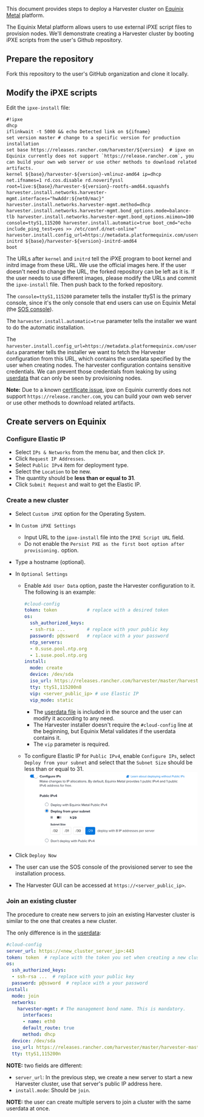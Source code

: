 This document provides steps to deploy a Harvester cluster on [Equinix Metal](https://metal.equinix.com/) platform.

The Equinix Metal platform allows users to use external iPXE script files to provision nodes. We'll demonstrate creating a Harvester cluster by booting iPXE scripts from the user's Github repository. 

## Prepare the repository

Fork this repository to the user's GitHub organization and clone it locally.

## Modify the iPXE scripts

Edit the `ipxe-install` file:

```
#!ipxe
dhcp
iflinkwait -t 5000 && echo Detected link on ${ifname} 
set version master # change to a specific version for production installation
set base https://releases.rancher.com/harvester/${version}  # ipxe on Equinix currently does not support `https://release.rancher.com`, you can build your own web server or use other methods to download related artifacts.
kernel ${base}/harvester-${version}-vmlinuz-amd64 ip=dhcp net.ifnames=1 rd.cos.disable rd.noverifyssl root=live:${base}/harvester-${version}-rootfs-amd64.squashfs harvester.install.networks.harvester-mgmt.interfaces="hwAddr:${net0/mac}" harvester.install.networks.harvester-mgmt.method=dhcp harvester.install.networks.harvester-mgmt.bond_options.mode=balance-tlb harvester.install.networks.harvester-mgmt.bond_options.miimon=100 console=ttyS1,115200 harvester.install.automatic=true boot_cmd="echo include_ping_test=yes >> /etc/conf.d/net-online" harvester.install.config_url=https://metadata.platformequinix.com/userdata
initrd ${base}/harvester-${version}-initrd-amd64
boot
```

The URLs after `kernel` and `initrd` tell the iPXE program to boot kernel and initrd image from these URL. We use the official images here. If the user doesn't need to change the URL, the forked repository can be left as it is. If the user needs to use different images, please modify the URLs and commit the `ipxe-install` file. Then push back to the forked repository.

The `console=ttyS1,115200` parameter tells the installer ttyS1 is the primary console, since it's the only console that end users can use on Equinix Metal (the [SOS console](https://metal.equinix.com/developers/docs/resilience-recovery/serial-over-ssh/)).

The `harvester.install.automatic=true` parameter tells the installer we want to do the automatic installation.

The `harvester.install.config_url=https://metadata.platformequinix.com/userdata` parameter tells the installer we want to fetch the Harvester configuration from this URL, which contains the userdata specified by the user when creating nodes. The harvester configuration contains sensitive credentials. We can prevent those credentials from leaking by using [userdata](https://metal.equinix.com/developers/docs/servers/user-data/) that can only be seen by provisioning nodes.

**Note:** Due to a known [certificate issue](https://github.com/harvester/harvester/issues/2226), ipxe on Equinix currently does not support `https://release.rancher.com`, you can build your own web server or use other methods to download related artifacts.

## Create servers on Equinix

### Configure Elastic IP
- Select `IPs & Networks` from the menu bar, and then click `IP`.
- Click `Request IP Addresses`.
- Select `Public IPv4` item for deployment type.
- Select the `Location` to be new.
- The quantity should be **less than or equal to 31**.
- Click `Submit Request` and wait to get the Elastic IP.

### Create a new cluster

- Select `Custom iPXE` option for the Operating System.
- In `Custom iPXE Settings`
  - Input URL to the `ipxe-install` file into the `IPXE Script URL` field.
  - Do not enable the `Persist PXE as the first boot option after provisioning.` option.
- Type a hostname (optional).
- In `Optional Settings`
  - Enable `Add User Data` option, paste the Harvester configuration to it. The following is an example:

    ```yaml
    #cloud-config
    token: token           # replace with a desired token
    os:
      ssh_authorized_keys:
      - ssh-rsa ...        # replace with your public key
      password: p@ssword   # replace with a your password
      ntp_servers:
      - 0.suse.pool.ntp.org
      - 1.suse.pool.ntp.org
    install:
      mode: create
      device: /dev/sda
      iso_url: https://releases.rancher.com/harvester/master/harvester-master-amd64.iso
      tty: ttyS1,115200n8
      vip: <server_public_ip> # use Elastic IP
      vip_mode: static
    ```
    - The [userdata file](./userdata-create.yaml) is included in the source and the user can modify it according to any need.
    - The Harvester installer doesn't require the `#cloud-config` line at the beginning, but Equinix Metal validates if the userdata contains it.
    - The `vip` parameter is required.
  - To configure Elastic IP for `Public IPv4`, enable `Configure IPs`, select `Deploy from your subnet` and select that the `Subnet Size` should be less than or equal to 31.
  ![configure-ips](configure-ips.png)

- Click `Deploy Now`
- The user can use the SOS console of the provisioned server to see the installation process.
- The Harvester GUI can be accessed at `https://<server_public_ip>`.


### Join an existing cluster

The procedure to create new servers to join an existing Harvester cluster is similar to the one that creates a new cluster.

The only difference is in the [userdata](./userdata-join.yaml):

```yaml
#cloud-config
server_url: https://<new_cluster_server_ip>:443
token: token  # replace with the token you set when creating a new cluster
os:
  ssh_authorized_keys:
  - ssh-rsa ...  # replace with your public key
  password: p@ssword  # replace with a your password
install:
  mode: join
  networks:
    harvester-mgmt: # The management bond name. This is mandatory.
      interfaces:
      - name: eth0
      default_route: true
      method: dhcp
  device: /dev/sda
  iso_url: https://releases.rancher.com/harvester/master/harvester-master-amd64.iso
  tty: ttyS1,115200n
```

**NOTE:** two fields are different:

- `server_url`: In the previous step, we create a new server to start a new Harvester cluster, use that server's public IP address here.
- `install.mode`: Should be `join`.

**NOTE:** the user can create multiple servers to join a cluster with the same userdata at once.


